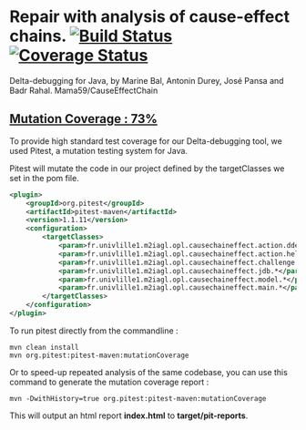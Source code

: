 # Repair with analysis of cause-effect chains. [![Build Status](https://travis-ci.org/Mama59/CauseEffectChain.svg?branch=master)](https://travis-ci.org/Mama59/CauseEffectChain) [![Coverage Status](https://coveralls.io/repos/github/Mama59/CauseEffectChain/badge.svg?branch=master)](https://coveralls.io/github/Mama59/CauseEffectChain?branch=master)

Delta-debugging for Java, by Marine Bal, Antonin Durey, José Pansa and Badr Rahal. Mama59/CauseEffectChain

## [**Mutation Coverage** : **73%**](https://mama59.github.io/CauseEffectChain/ "Pitest Mutation Coverage Report") 

To provide high standard test coverage for our Delta-debugging tool, we used Pitest, a mutation testing system for Java.

Pitest will mutate the code in our project defined by the targetClasses we set in the pom file. 

```xml
<plugin>
    <groupId>org.pitest</groupId>
    <artifactId>pitest-maven</artifactId>
    <version>1.1.11</version>
    <configuration>
        <targetClasses>
            <param>fr.univlille1.m2iagl.opl.causechaineffect.action.ddebugger.*</param>
            <param>fr.univlille1.m2iagl.opl.causechaineffect.action.helper.*</param>
            <param>fr.univlille1.m2iagl.opl.causechaineffect.challenge.*</param>
            <param>fr.univlille1.m2iagl.opl.causechaineffect.jdb.*</param>
            <param>fr.univlille1.m2iagl.opl.causechaineffect.model.*</param>
            <param>fr.univlille1.m2iagl.opl.causechaineffect.main.*</param>
        </targetClasses>
    </configuration>
</plugin>
```

To run pitest directly from the commandline :
```
mvn clean install
mvn org.pitest:pitest-maven:mutationCoverage
```

Or to speed-up repeated analysis of the same codebase, you can use this command to generate the mutation coverage report :
```
mvn -DwithHistory=true org.pitest:pitest-maven:mutationCoverage
```

This will output an html report **index.html** to **target/pit-reports**.




